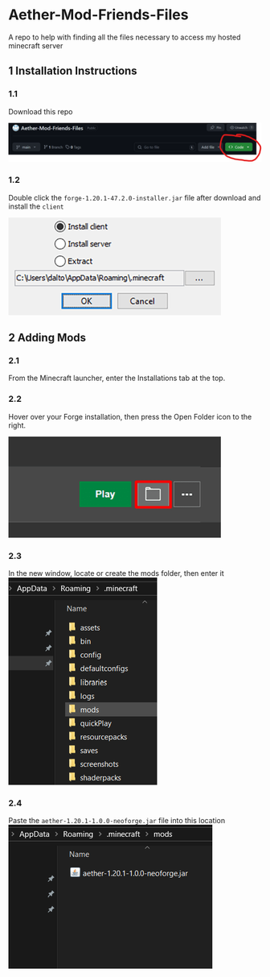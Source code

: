 # Aether-Mod-Friends-Files
 A repo to help with finding all the files necessary to access my hosted minecraft server

## 1 Installation Instructions

### 1.1

Download this repo

![download](photos/github-download.png)

### 1.2
Double click the `forge-1.20.1-47.2.0-installer.jar` file after download and install the `client`

![forge install](photos/ClientSideMods-ForgeInstall.png)

## 2 Adding Mods

### 2.1
From the Minecraft launcher, enter the Installations tab at the top.

### 2.2
Hover over your Forge installation, then press the Open Folder icon to the right.

![Open Folder](photos/ClientSideMods-OpenFolder.png)

### 2.3
In the new window, locate or create the mods folder, then enter it
![Create Mods Folder](photos/mods-folder.png)

### 2.4 
Paste the `aether-1.20.1-1.0.0-neoforge.jar` file into this location
![Paste Aether](photos/aether-mod-paste.png)
